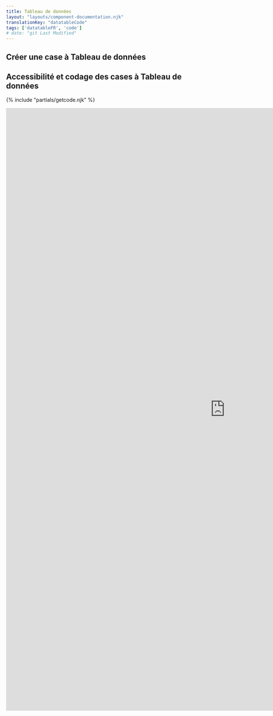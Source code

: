 ```yaml
---
title: Tableau de données
layout: "layouts/component-documentation.njk"
translationKey: "datatableCode"
tags: ['datatableFR', 'code']
# date: "git Last Modified"
---
```


## Créer une case à Tableau de données

## Accessibilité et codage des cases à Tableau de données

{% include "partials/getcode.njk" %}

<iframe
  title="iframeTitle"
  src="https://cds-snc.github.io/gcds-components/iframe.html?viewMode=docs&singleStory=true&id=components-data-table--events-properties"
  width="1200"
  height="1650"
  style="display: block; margin: 0 auto;"
  frameBorder="0"
  allow="clipboard-write"
></iframe>
